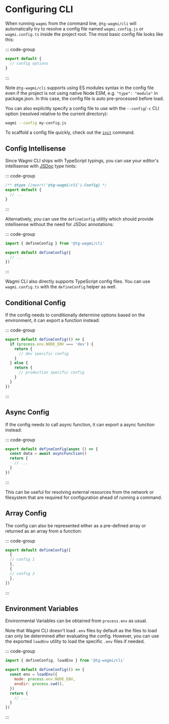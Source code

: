 # Configuring CLI

When running `wagmi` from the command line, `@tg-wagmi/cli` will automatically try to resolve a config file named `wagmi.config.js` or `wagmi.config.ts` inside the project root. The most basic config file looks like this:

::: code-group
```js [wagmi.config.js]
export default {
  // config options
}
```
:::

Note `@tg-wagmi/cli` supports using ES modules syntax in the config file even if the project is not using native Node ESM, e.g. `"type": "module"` in package.json. In this case, the config file is auto pre-processed before load.

You can also explicitly specify a config file to use with the `--config`/`-c` CLI option (resolved relative to the current directory):

```bash
wagmi --config my-config.js
```

To scaffold a config file quickly, check out the [`init`](/cli/api/commands/init) command.

## Config Intellisense

Since Wagmi CLI ships with TypeScript typings, you can use your editor's intellisense with [JSDoc](https://jsdoc.app) type hints:

::: code-group
```js [wagmi.config.js]
/** @type {import('@tg-wagmi/cli').Config} */
export default {
  // ...
}
```
:::

Alternatively, you can use the `defineConfig` utility which should provide intellisense without the need for JSDoc annotations:

::: code-group
```js [wagmi.config.js]
import { defineConfig } from '@tg-wagmi/cli'

export default defineConfig({
  // ...
})
```
:::

Wagmi CLI also directly supports TypeScript config files. You can use `wagmi.config.ts` with the `defineConfig` helper as well.

## Conditional Config

If the config needs to conditionally determine options based on the environment, it can export a function instead:

::: code-group
```js [wagmi.config.js]
export default defineConfig(() => {
  if (process.env.NODE_ENV === 'dev') {
    return {
      // dev specific config
    }
  } else {
    return {
      // production specific config
    }
  }
})
```
:::

## Async Config

If the config needs to call async function, it can export a async function instead:

::: code-group
```js [wagmi.config.js]
export default defineConfig(async () => {
  const data = await asyncFunction()
  return {
    // ...
  }
})
```
:::

This can be useful for resolving external resources from the network or filesystem that are required for configuration ahead of running a command.

## Array Config

The config can also be represented either as a pre-defined array or returned as an array from a function:

::: code-group
```js [wagmi.config.js]
export default defineConfig([
  {
  // config 1
  },
  {
  // config 2
  },
])
```
:::

## Environment Variables

Environmental Variables can be obtained from `process.env` as usual.

Note that Wagmi CLI doesn't load `.env` files by default as the files to load can only be determined after evaluating the config. However, you can use the exported `loadEnv` utility to load the specific `.env` files if needed.

::: code-group
```js [wagmi.config.js]
import { defineConfig, loadEnv } from '@tg-wagmi/cli'

export default defineConfig(() => {
  const env = loadEnv({
    mode: process.env.NODE_ENV,
    envDir: process.cwd(),
  })
  return {
    // ...
  }
})
```
:::